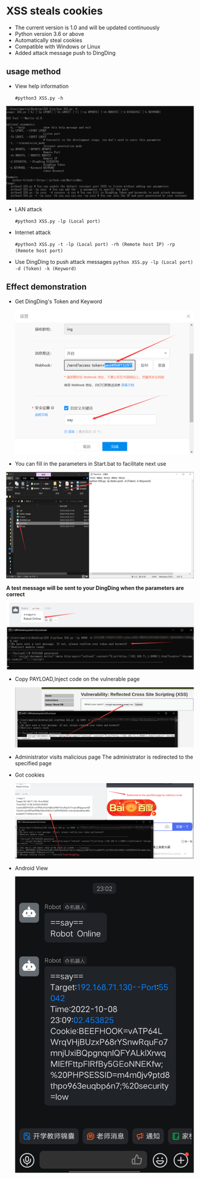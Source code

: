 # XSS steals cookies
* The current version is 1.0 and will be updated continuously
* Python version 3.6 or above
* Automatically steal cookies
* Compatible with Windows or Linux
* Added attack message push to DingDing
## usage method
  * View help information

      ```#python3 XSS.py -h```

  ![图片名称](https://github.com/MartinxMax/XSS_Cookie_Tool-V2.0_DingDing/blob/master/%C2%96%C2%96Demo_image/Command.png "Help")  

  * LAN attack

      ```#python3 XSS.py -lp (Local port)```

  * Internet attack

      ```#python3 XSS.py -t -lp (Local port) -rh (Remote host IP) -rp (Remote host port)```

  * Use DingDing to push attack messages
    ```python XSS.py -lp (Local port)  -d (Token) -k (Keyword)```
## Effect demonstration
  
* Get DingDing's Token and Keyword

    ![图片名称](https://github.com/MartinxMax/XSS_Cookie_Tool-V2.0_DingDing/blob/master/%C2%96%C2%96Demo_image/TOKEN.png "PAYLOAD")  

* You can fill in the parameters in Start.bat to facilitate next use
    
 
![图片名称](https://github.com/MartinxMax/XSS_Cookie_Tool-V2.0_DingDing/blob/master/%C2%96%C2%96Demo_image/InputTOKEN.png "PAYLOAD")  

__A test message will be sent to your DingDing when the parameters are correct__


   ![图片名称](https://github.com/MartinxMax/XSS_Cookie_Tool-V2.0_DingDing/blob/master/%C2%96%C2%96Demo_image/Test.png "Cookie")  


* Copy PAYLOAD,Inject code on the vulnerable page

    ![图片名称](https://github.com/MartinxMax/XSS_Cookie_Tool-V2.0_DingDing/blob/master/%C2%96%C2%96Demo_image/injectCode.png "Cookie")  


* Administrator visits malicious page
  The administrator is redirected to the specified page
* Got cookies

    ![图片名称](https://github.com/MartinxMax/XSS_Cookie_Tool-V2.0_DingDing/blob/master/%C2%96%C2%96Demo_image/success.png "Cookie") 
* Android View

    ![图片名称](https://github.com/MartinxMax/XSS_Cookie_Tool-V2.0_DingDing/blob/master/%C2%96%C2%96Demo_image/mobile.jpg "Cookie") 
